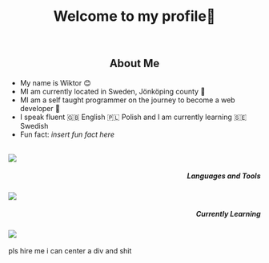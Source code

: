 <div id="header" align="center">
    <h1>Welcome to my profile👋</h1>
</div>

<br>

<div id="about">
    <h2 align="center">About Me</h2>
    <ul>
        <li>
            My name is Wiktor 😊
        </li>
        <li>
            MI am currently located in Sweden, Jönköping county 💯
        </li>
        <li>
            MI am a self taught programmer on the journey to become a web developer 🚀
        </li>
        <li>
            I speak fluent 🇬🇧 English 🇵🇱 Polish and I am currently learning 🇸🇪 Swedish
        </li>
        <li>
            Fun fact: <i>insert fun fact here</i>
        </li>
    </ul>
</div>

<br>

<div id="pieceofshit">

<img src="https://github-readme-stats.vercel.app/api/top-langs/?username=anuraghazra&layout=compact">


<span align="right">
         
<h5>Languages and Tools</h5>

<img src="https://skillicons.dev/icons?i=python,js,ts,mongodb,linux)](https://skillicons.dev">

<h5>Currently Learning</h5>

<img src="https://skillicons.dev/icons?i=vuejs)](https://skillicons.dev">
    
</div>




<br>
pls hire me i can center a div and shit
